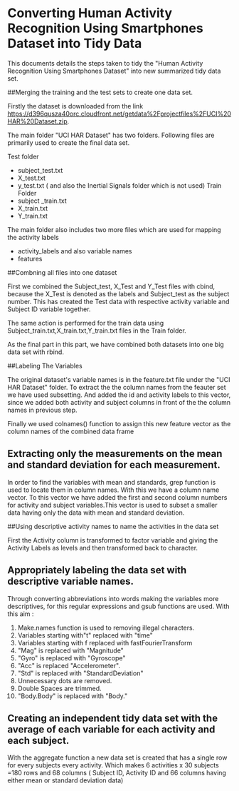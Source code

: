 # Converting Human Activity Recognition Using Smartphones Dataset into Tidy Data

This documents details the steps taken to tidy the "Human Activity Recognition Using Smartphones Dataset"
into new summarized tidy data set.

##Merging the training and the test sets to create one data set.

Firstly the dataset is downloaded from the link https://d396qusza40orc.cloudfront.net/getdata%2Fprojectfiles%2FUCI%20HAR%20Dataset.zip.

The main folder "UCI HAR Dataset" has two folders. Following files are primarily used to create the final data set.

Test folder
- subject_test.txt
- X_test.txt
- y_test.txt
 ( and also the Inertial Signals folder which is not used) 
Train Folder 
- subject _train.txt
- X_train.txt
- Y_train.txt

 
The main folder also includes two more files which are used for mapping the activity labels
- activity_labels
and also variable names
- features

##Combning all files into one dataset

First we combined the Subject_test, X_Test  and Y_Test files with cbind, because the X_Test is denoted as the labels and Subject_test as the subject number. This has created the Test data with respective activity variable and Subject ID variable together.

The same action is performed for the train data using Subject_train.txt,X_train.txt,Y_train.txt files in the Train folder. 

As the final part in this part, we have combined both datasets into one big data set with rbind. 

##Labeling The Variables

The original dataset's variable names is in the feature.txt file under the "UCI HAR Dataset" folder.
To extract the the column names from the feauter set we have used subsetting. And added the id and
activity  labels to this vector, since we added both activity and subject columns in front of the the column names in previous step.

Finally we used colnames() function to assign this new feature vector as the column names of the combined data frame


## Extracting only the measurements on the mean and standard deviation for each measurement. 

In order to find the variables with mean and standards, grep function is used to locate them in column names.
With this we have a column name vector. To this vector we have added the first and second column numbers for activity and subject variables.This vector is used to subset a smaller data having only the data with mean and standard deviation.


##Using descriptive activity names to name the activities in the data set

First the Activity column is transformed to factor variable and giving the Activity Labels as levels and then transformed back to character.



## Appropriately labeling the data set with descriptive variable names. 


Through converting abbreviations into words making the variables more descriptives, for this regular expressions and gsub functions are used.
With this aim :

1. Make.names function is used to removing illegal characters.
2. Variables starting with"t" replaced with "time"
3. Variables starting with f replaced with fastFourierTransform
4. "Mag" is replaced with "Magnitude"
5. "Gyro" is replaced with "Gyroscope"
6. "Acc" is replaced "Accelerometer".
7. "Std" is replaced with "StandardDeviation"
8. Unnecessary dots are removed.
9. Double Spaces are trimmed.
10. "Body.Body" is replaced with "Body."  


## Creating an independent tidy data set with the average of each variable for each activity and each subject.

With the aggregate function a new data set is created that has a single row for every subjects every activity. Which makes 6 activities x 30 subjects =180 rows and 68 columns ( Subject ID, Activity ID and 66 columns having either mean or standard deviation data)
